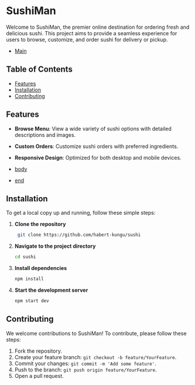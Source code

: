 # SushiMan

Welcome to SushiMan, the premier online destination for ordering fresh and delicious sushi. This project aims to provide a seamless experience for users to browse, customize, and order sushi for delivery or pickup.

- [Main](/sreenshots/sushi1)

## Table of Contents

- [Features](#features)
- [Installation](#installation)
- [Contributing](#contributing)

## Features

- **Browse Menu**: View a wide variety of sushi options with detailed descriptions and images.
- **Custom Orders**: Customize sushi orders with preferred ingredients.
- **Responsive Design**: Optimized for both desktop and mobile devices.

- [body](/sreenshots/sushi2)
- [end](/sreenshots/sushi3)

## Installation

To get a local copy up and running, follow these simple steps:

1. **Clone the repository**
   ```sh
    git clone https://github.com/habert-kungu/sushi
   ```
2. **Navigate to the project directory**

   ```sh
   cd sushi
   ```

3. **Install dependencies**
   ```sh
   npm install
   ```
4. **Start the development server**
   ```sh
   npm start dev
   ```

## Contributing

We welcome contributions to SushiMan! To contribute, please follow these steps:

1. Fork the repository.
2. Create your feature branch: `git checkout -b feature/YourFeature`.
3. Commit your changes: `git commit -m 'Add some feature'`.
4. Push to the branch: `git push origin feature/YourFeature`.
5. Open a pull request.
